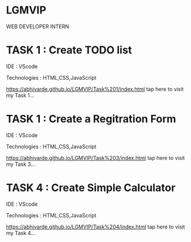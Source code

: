 # LGMVIP

WEB DEVELOPER INTERN

# TASK 1 : Create TODO list

IDE : VScode

Technologies : HTML,CSS,JavaScript

https://abhivarde.github.io/LGMVIP/Task%201/index.html tap here to visit my Task 1...

# TASK 1 : Create a Regitration Form

IDE : VScode

Technologies : HTML,CSS,JavaScript

https://abhivarde.github.io/LGMVIP/Task%203/index.html tap here to visit my Task 3...

# TASK 4 : Create Simple Calculator

IDE : VScode

Technologies : HTML,CSS,JavaScript

 https://abhivarde.github.io/LGMVIP/Task%204/index.html tap here to visit my Task 4...
